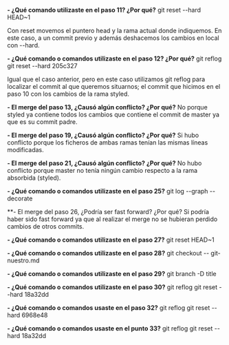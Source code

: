 **- ¿Qué comando utilizaste en el paso 11? ¿Por qué?**
git reset --hard HEAD~1

Con reset movemos el puntero head y la rama actual donde indiquemos. En este caso, a un commit previo y además deshacemos los cambios en local con --hard.

**- ¿Qué comando o comandos utilizaste en el paso 12? ¿Por qué?**
git reflog
git reset --hard 205c327

Igual que el caso anterior, pero en este caso utilizamos git reflog para localizar el commit al que queremos situarnos; el commit que hicimos en el paso 10 con los cambios de la rama styled.

**- El merge del paso 13, ¿Causó algún conflicto? ¿Por qué?**
No porque styled ya contiene todos los cambios que contiene el commit de master ya que es su commit padre.

**- El merge del paso 19, ¿Causó algún conflicto? ¿Por qué?**
Si hubo conflicto porque los ficheros de ambas ramas tenían las mismas líneas modificadas.

**- El merge del paso 21, ¿Causó algún conflicto? ¿Por qué?**
No hubo conflicto porque master no tenía ningún cambio respecto a la rama absorbida (styled).

**- ¿Qué comando o comandos utilizaste en el paso 25?**
git log --graph --decorate

**- El merge del paso 26, ¿Podría ser fast forward? ¿Por qué?
Si podría haber sido fast forward ya que al realizar el merge no se hubieran perdido cambios de otros commits.

**- ¿Qué comando o comandos utilizaste en el paso 27?**
git reset HEAD~1

**- ¿Qué comando o comandos utilizaste en el paso 28?**
git checkout -- git-nuestro.md

**- ¿Qué comando o comandos utilizaste en el paso 29?**
git branch -D title

**- ¿Qué comando o comandos utilizaste en el paso 30?**
git reflog
git reset --hard 18a32dd

**- ¿Qué comando o comandos usaste en el paso 32?**
git reflog
git reset --hard 6968e48

**- ¿Qué comando o comandos usaste en el punto 33?**
git reflog
git reset --hard 18a32dd
